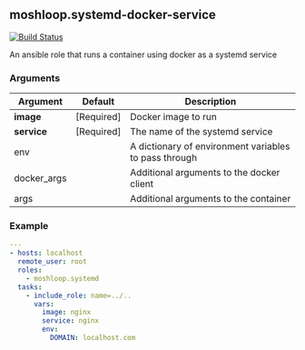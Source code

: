 ##  moshloop.systemd-docker-service
 [![Build Status](https://travis-ci.org/moshloop/ansible-docker-systemd-service.svg?branch=master)](https://travis-ci.org/moshloop/ansible-docker-systemd-service)

An ansible role that runs a container using docker as a systemd service

### Arguments

| Argument       | Default              | Description |
| -------------- | -------------------- | ----------- |
| **image**        | [Required]           | Docker image to run  |
| **service** | [Required]       | The name of the systemd service |
| env     |                      | A dictionary of environment variables to pass through |
| docker_args |                      | Additional arguments to the docker client |
| args |                   | Additional arguments to the container |

### Example

```yaml
---
- hosts: localhost
  remote_user: root
  roles:
    - moshloop.systemd
  tasks:
    - include_role: name=../..
      vars:
        image: nginx
        service: nginx
        env:
          DOMAIN: localhost.com
```

